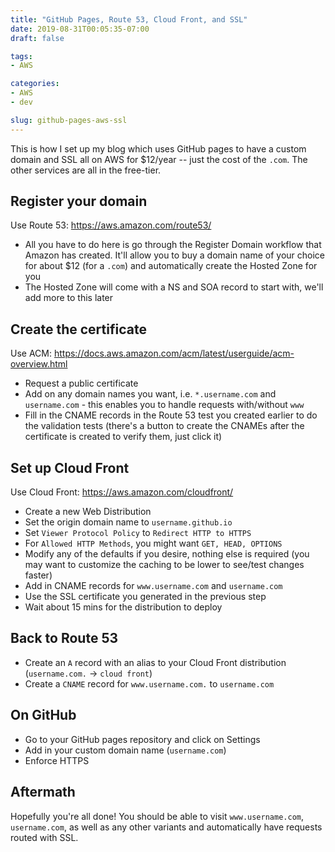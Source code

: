 ```yaml
---
title: "GitHub Pages, Route 53, Cloud Front, and SSL"
date: 2019-08-31T00:05:35-07:00
draft: false

tags:
- AWS

categories:
- AWS
- dev

slug: github-pages-aws-ssl
---
```


This is how I set up my blog which uses GitHub pages to have a custom domain and SSL all on AWS for $12/year -- just the cost of the `.com`. The other services are all in the free-tier.

## Register your domain

Use Route 53: https://aws.amazon.com/route53/

- All you have to do here is go through the Register Domain workflow that Amazon has created. It'll allow you to buy a domain name of your choice for about $12 (for a `.com`) and automatically create the Hosted Zone for you
- The Hosted Zone will come with a NS and SOA record to start with, we'll add more to this later

## Create the certificate

Use ACM: https://docs.aws.amazon.com/acm/latest/userguide/acm-overview.html

- Request a public certificate
- Add on any domain names you want, i.e. `*.username.com` and `username.com` - this enables you to handle requests with/without `www`
- Fill in the CNAME records in the Route 53 test you created earlier to do the validation tests (there's a button to create the CNAMEs after the certificate is created to verify them, just click it)

## Set up Cloud Front

Use Cloud Front: https://aws.amazon.com/cloudfront/

- Create a new Web Distribution
- Set the origin domain name to `username.github.io`
- Set `Viewer Protocol Policy` to `Redirect HTTP to HTTPS`
- For `Allowed HTTP Methods`, you might want `GET, HEAD, OPTIONS`
- Modify any of the defaults if you desire, nothing else is required (you may want to customize the caching to be lower to see/test changes faster)
- Add in CNAME records for `www.username.com` and `username.com`
- Use the SSL certificate you generated in the previous step
- Wait about 15 mins for the distribution to deploy

## Back to Route 53

- Create an `A` record with an alias to your Cloud Front distribution (`username.com.` -> `cloud front`)
- Create a `CNAME` record for `www.username.com.` to `username.com`

## On GitHub

- Go to your GitHub pages repository and click on Settings
- Add in your custom domain name (`username.com`)
- Enforce HTTPS

## Aftermath

Hopefully you're all done! You should be able to visit `www.username.com`, `username.com`, as well as any other variants and automatically have requests routed with SSL.